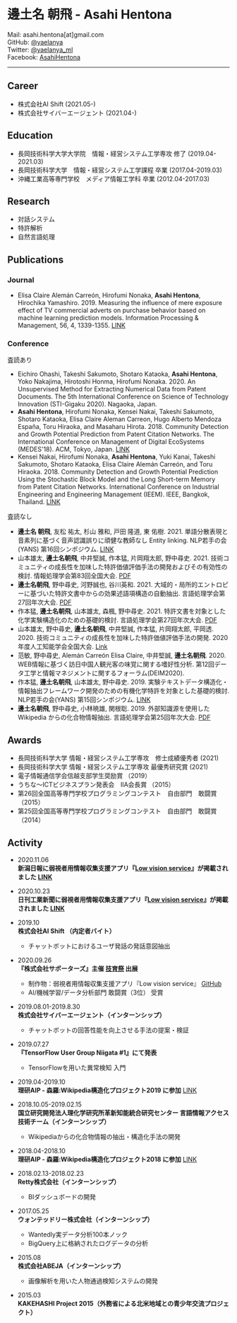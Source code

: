 # 邊土名 朝飛 - Asahi Hentona
Mail: asahi.hentona[at]gmail.com  
GitHub: [@yaelanya](https://github.com/yaelanya)  
Twitter: [@yaelanya_ml](https://twitter.com/yaelanya_ml)  
Facebook: [AsahiHentona](https://www.facebook.com/AsahiHentona)  

---
## Career
- 株式会社AI Shift (2021.05-)
- 株式会社サイバーエージェント (2021.04-)

## Education
- 長岡技術科学大学大学院　情報・経営システム工学専攻 修了 (2019.04-2021.03)
- 長岡技術科学大学　情報・経営システム工学課程 卒業 (2017.04-2019.03)
- 沖縄工業高等専門学校　メディア情報工学科 卒業 (2012.04-2017.03)

## Research
- 対話システム
- 特許解析
- 自然言語処理

## Publications
### Journal
- Elisa Claire Alemán Carreón, Hirofumi Nonaka, **Asahi Hentona**, Hirochika Yamashiro. 2019. Measuring the influence of mere exposure effect of TV commercial adverts on purchase behavior based on machine learning prediction models. Information Processing & Management, 56, 4, 1339-1355. [LINK](https://www.sciencedirect.com/science/article/abs/pii/S0306457318305028)

### Conference
査読あり
- Eichiro Ohashi, Takeshi Sakumoto, Shotaro Kataoka, **Asahi Hentona**, Yoko Nakajima, Hirotoshi Honma, Hirofumi Nonaka. 2020. An Unsupervised Method for Extracting Numerical Data from Patent Documents. The 5th International Conference on Science of Technology Innovation (STI-Gigaku 2020). Nagaoka, Japan.
- **Asahi Hentona**, Hirofumi Nonaka, Kensei Nakai, Takeshi Sakumoto, Shotaro Kataoka, Elisa Claire Aleman Carreon, Hugo Alberto Mendoza España, Toru Hiraoka, and Masaharu Hirota. 2018. Community Detection and Growth Potential Prediction from Patent Citation Networks. The International Conference on Management of Digital EcoSystems (MEDES'18). ACM, Tokyo, Japan. [LINK](https://dl.acm.org/citation.cfm?id=3281396)
- Kensei Nakai, Hirofumi Nonaka, **Asahi Hentona**, Yuki Kanai, Takeshi Sakumoto, Shotaro Kataoka, Elisa Claire Alemán Carreón, and Toru Hiraoka. 2018. Community Detection and Growth Potential Prediction Using the Stochastic Block Model and the Long Short-term Memory from Patent Citation Networks. International Conference on Industrial Engineering and Engineering Management (IEEM). IEEE, Bangkok, Thailand. [LINK](https://ieeexplore.ieee.org/abstract/document/8607487)

査読なし
- **邊土名 朝飛**, 友松 祐太, 杉山 雅和, 戸田 隆道, 東 佑樹. 2021. 単語分散表現と音素列に基づく音声認識誤りに頑健な教師なし Entity linking. NLP若手の会(YANS) 第16回シンポジウム. [LINK](https://yans.anlp.jp/entry/yans2021program)
- 山本雄太, **邊土名朝飛**, 中井堅誠, 作本猛, 片岡翔太郎, 野中尋史. 2021. 技術コミュニティの成長性を加味した特許価値評価手法の開発およびその有効性の検討. 情報処理学会第83回全国大会. [PDF](https://yamamoto-yuta.github.io/pdf/83rdipsj/83rdipsj_paper.pdf)
- **邊土名朝飛**, 野中尋史, 河野誠也, 谷川英和. 2021. 大域的・局所的エントロピーに基づいた特許文書中からの効果述語項構造の自動抽出. 言語処理学会第27回年次大会. [PDF](https://www.anlp.jp/proceedings/annual_meeting/2021/pdf_dir/P9-5.pdf)
- 作本猛, **邊土名朝飛**, 山本雄太, 森楓, 野中尋史. 2021. 特許文書を対象とした化学実験構造化のための基礎的検討. 言語処理学会第27回年次大会. [PDF](https://www.anlp.jp/proceedings/annual_meeting/2021/pdf_dir/P9-8.pdf)
- 山本雄太, 野中尋史, **邊土名朝飛**, 中井堅誠, 作本猛, 片岡翔太郎, 平岡透. 2020. 技術コミュニティの成長性を加味した特許価値評価手法の開発. 2020年度人工知能学会全国大会. [Link](https://www.jstage.jst.go.jp/article/pjsai/JSAI2020/0/JSAI2020_4K2GS305/_article/-char/ja/)
- 范敏, 野中尋史, Alemán Carreón Elisa Claire, 中井堅誠, **邊土名朝飛**. 2020. WEB情報に基づく訪日中国人観光客の味覚に関する嗜好性分析. 第12回データ工学と情報マネジメントに関するフォーラム(DEIM2020).
- 作本猛, **邊土名朝飛**, 山本雄太, 野中尋史. 2019. 実験テキストデータ構造化・情報抽出フレームワーク開発のための有機化学特許を対象とした基礎的検討. NLP若手の会(YANS) 第15回シンポジウム. [LINK](https://yans.anlp.jp/entry/yans2020program)
- **邊土名朝飛**, 野中尋史, 小林暁雄, 関根聡. 2019. 外部知識源を使用した Wikipedia からの化合物情報抽出. 言語処理学会第25回年次大会. [PDF](http://www.anlp.jp/proceedings/annual_meeting/2019/pdf_dir/B4-8.pdf)

## Awards
- 長岡技術科学大学 情報・経営システム工学専攻　修士成績優秀者 (2021)
- 長岡技術科学大学 情報・経営システム工学専攻 最優秀研究賞 (2021)
- 電子情報通信学会信越支部学生奨励賞 （2019）
- うちな～ICTビジネスプラン発表会　IIA会長賞 （2015）
- 第26回全国高等専門学校プログラミングコンテスト　自由部門　敢闘賞 （2015）
- 第25回全国高等専門学校プログラミングコンテスト　自由部門　敢闘賞 （2014）

## Activity
- 2020.11.06   
**新潟日報に弱視者用情報収集支援アプリ『[Low vision service](https://github.com/fish-and-skiing-life/Low_vision_support)』が掲載されました [LINK](https://www.niigata-nippo.co.jp/news/local/20201106579502.html)**

- 2020.10.23  
**日刊工業新聞に弱視者用情報収集支援アプリ『[Low vision service](https://github.com/fish-and-skiing-life/Low_vision_support)』が掲載されました [LINK](https://www.nikkan.co.jp/articles/view/575775)**

- 2019.10  
**株式会社AI Shift （内定者バイト）**
    - チャットボットにおけるユーザ発話の発話意図抽出

- 2020.09.26  
**『株式会社サポーターズ』主催 [技育祭](https://talent.supporterz.jp/geekten/2020/) 出展**
   - 制作物：弱視者用情報収集支援アプリ『Low vision service』 [GitHub](https://github.com/fish-and-skiing-life/Low_vision_support)
   - AI/機械学習/データ分析部門 敢闘賞（3位） 受賞

- 2019.08.01-2019.8.30  
**株式会社サイバーエージェント（インターンシップ）**
    - チャットボットの回答性能を向上させる手法の提案・検証

- 2019.07.27  
**『TensorFlow User Group Niigata \#1』にて発表**
    - TensorFlowを用いた異常検知 入門

- 2019.04-2019.10  
**理研AIP - 森羅:Wikipedia構造化プロジェクト2019 に参加** [LINK](http://liat-aip.sakura.ne.jp/%e6%a3%ae%e7%be%85/%e6%a3%ae%e7%be%85wikipedia%e6%a7%8b%e9%80%a0%e5%8c%96%e3%83%97%e3%83%ad%e3%82%b8%e3%82%a7%e3%82%af%e3%83%882019/)

- 2018.10.05-2019.02.15  
**国立研究開発法人理化学研究所革新知能統合研究センター 言語情報アクセス技術チーム（インターンシップ）**
    - Wikipediaからの化合物情報の抽出・構造化手法の開発
    
- 2018.04-2018.10  
**理研AIP - 森羅:Wikipedia構造化プロジェクト2018 に参加** [LINK](http://liat-aip.sakura.ne.jp/%e6%a3%ae%e7%be%85/%e6%a3%ae%e7%be%85wikipedia%e6%a7%8b%e9%80%a0%e5%8c%96%e3%83%97%e3%83%ad%e3%82%b8%e3%82%a7%e3%82%af%e3%83%882018/)

- 2018.02.13-2018.02.23  
**Retty株式会社（インターンシップ）**
    - BIダッシュボードの開発

- 2017.05.25  
**ウォンテッドリー株式会社（インターンシップ）**
    - Wantedly実データ分析100本ノック
    - BigQuery上に格納されたログデータの分析

- 2015.08  
**株式会社ABEJA（インターンシップ）**
    - 画像解析を用いた人物通過検知システムの開発

- 2015.03  
**KAKEHASHI Project 2015（外務省による北米地域との青少年交流プロジェクト）**
